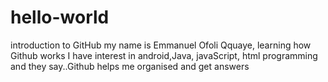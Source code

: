 # hello-world
introduction to GitHub
my name is Emmanuel Ofoli Qquaye, learning how Github works 
I have interest in android,Java, javaScript, html programming and they say..Github helps me organised and get answers

